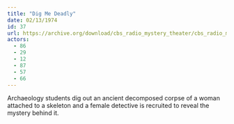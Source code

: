 ```yaml
---
title: "Dig Me Deadly"
date: 02/13/1974
id: 37
url: https://archive.org/download/cbs_radio_mystery_theater/cbs_radio_mystery_theater-0001-0050.zip/cbs_radio_mystery_theater-0001-0050%2Fcbsrmt_0037_dig_me_deadly.mp3
actors:
  - 86
  - 29
  - 12
  - 87
  - 57
  - 66
---
```

Archaeology students dig out an ancient decomposed corpse of a woman attached to a skeleton and a female detective is recruited to reveal the mystery behind it.